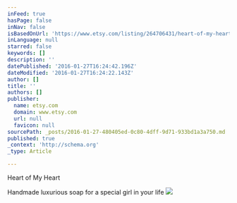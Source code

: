 ```yaml
---
inFeed: true
hasPage: false
inNav: false
isBasedOnUrl: 'https://www.etsy.com/listing/264706431/heart-of-my-heart-valentines-gift-luxury?ref=shop_home_active_2'
inLanguage: null
starred: false
keywords: []
description: ''
datePublished: '2016-01-27T16:24:42.196Z'
dateModified: '2016-01-27T16:24:22.143Z'
author: []
title: ''
authors: []
publisher:
  name: etsy.com
  domain: www.etsy.com
  url: null
  favicon: null
sourcePath: _posts/2016-01-27-480405ed-0c80-4dff-9d71-933bd1a3a750.md
published: true
_context: 'http://schema.org'
_type: Article

---
```

Heart of My Heart 

Handmade luxurious soap for a special girl in your life
![](https://img0.etsystatic.com/137/1/11348819/il_570xN.907115672_rnb4.jpg)